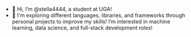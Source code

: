 - 👋 Hi, I’m @stella4444, a student at UGA!
- 🌱 I'm exploring different languages, libraries, and frameworks through personal projects to improve my skills! I’m interested in machine learning, data science, and full-stack development roles!

<!---
stella4444/stella4444 is a ✨ special ✨ repository because its `README.md` (this file) appears on your GitHub profile.
You can click the Preview link to take a look at your changes.
--->
